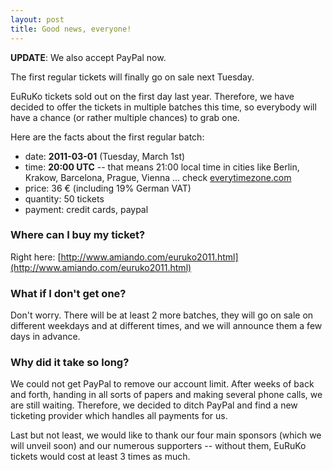 ```yaml
---
layout: post
title: Good news, everyone!
---
```

**UPDATE**: We also accept PayPal now.

The first regular tickets will finally go on sale next Tuesday.

EuRuKo tickets sold out on the first day last year. Therefore, we have decided to offer the tickets in multiple batches this time, so everybody will have a chance (or rather multiple chances) to grab one.

Here are the facts about the first regular batch:

* date: **2011-03-01** (Tuesday, March 1st)
* time: **20:00 UTC** -- that means 21:00 local time in cities like Berlin, Krakow, Barcelona, Prague, Vienna ... check [everytimezone.com](http://everytimezone.com)
* price: 36 € (including 19% German VAT)
* quantity: 50 tickets
* payment: credit cards, paypal

### Where can I buy my ticket? 

Right here: [http://www.amiando.com/euruko2011.html](http://www.amiando.com/euruko2011.html)

### What if I don't get one? 

Don't worry. There will be at least 2 more batches, they will go on sale on different weekdays and at different times, and we will announce them a few days in advance.

### Why did it take so long?

We could not get PayPal to remove our account limit. After weeks of back and forth, handing in all sorts of papers and making several phone calls, we are still waiting. Therefore, we decided to ditch PayPal and find a new ticketing provider which handles all payments for us.

Last but not least,  we would like to thank our four main sponsors (which we will unveil soon) and our numerous supporters -- without them, EuRuKo tickets would cost at least 3 times as much.

